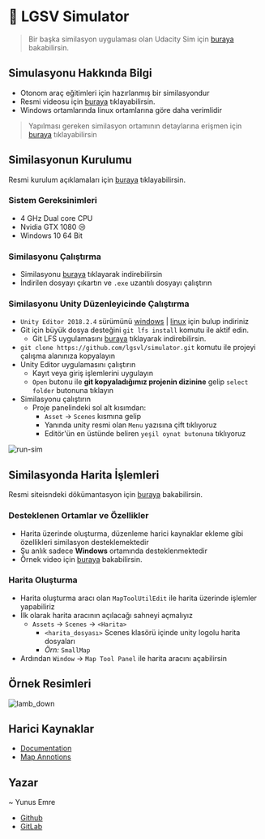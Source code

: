 # 🚗 LGSV Simulator

> Bir başka similasyon uygulaması olan Udacity Sim için [buraya](https://github.com/udacity/self-driving-car-sim) bakabilirsin.

## Simulasyonu Hakkında Bilgi

- Otonom araç eğitimleri için hazırlanmış bir similasyondur
- Resmi videosu için [buraya](https://www.youtube.com/watch?v=NgW1P75wiuA&) tıklayabilirsin.
- Windows ortamlarında linux ortamlarına göre daha verimlidir

> Yapılması gereken similasyon ortamının detaylarına erişmen için [buraya](resources/requirements.pdf) tıklayabilirsin

## Similasyonun Kurulumu

Resmi kurulum açıklamaları için [buraya](https://www.lgsvlsimulator.com/docs/getting-started/) tıklayabilirsin.

### Sistem Gereksinimleri

- 4 GHz Dual core CPU
- Nvidia GTX 1080 😢
- Windows 10 64 Bit

### Similasyonu Çalıştırma

- Similasyonu [buraya](https://github.com/lgsvl/simulator/releases/tag/2019.01) tıklayarak indirebilirsin
- İndirilen dosyayı çıkartın ve `.exe` uzantılı dosyayı çalıştırın

### Similasyonu Unity Düzenleyicinde Çalıştırma

- `Unity Editor 2018.2.4` sürümünü [windows](https://unity3d.com/get-unity/download/archive) | [linux](https://beta.unity3d.com/download/fe703c5165de/public_download.html) için bulup indiriniz
- Git için büyük dosya desteğini `git lfs install` komutu ile aktif edin.
  - Git LFS uygulamasını [buraya](https://git-lfs.github.com/) tıklayarak indirebilirsin.
- `git clone https://github.com/lgsvl/simulator.git` komutu ile projeyi çalışma alanınıza kopyalayın
- Unity Editor uygulamasını çalıştırın
  - Kayıt veya giriş işlemlerini uygulayın
  - `Open` butonu ile **git kopyaladığımız projenin dizinine** gelip `select folder` butonuna tıklayın
- Similasyonu çalıştırın
  - Proje panelindeki sol alt kısımdan:
    - `Asset` -> `Scenes` kısmına gelip
    - Yanında unity resmi olan `Menu` yazısına çift tıklıyoruz
    - Editör'ün en üstünde beliren `yeşil oynat butonuna` tıklıyoruz

![run-sim](resources/run_sim.jpg)

## Similasyonda Harita İşlemleri

Resmi siteisndeki dökümantasyon için [buraya](https://www.lgsvlsimulator.com/docs/map-annotation/) bakabilirsin.

### Desteklenen Ortamlar ve Özellikler

- Harita üzerinde oluşturma, düzenleme harici kaynaklar ekleme gibi özellikleri similasyon desteklemektedir
- Şu anlık sadece **Windows** ortamında desteklenmektedir
- Örnek video için [buraya](https://www.youtube.com/watch?v=4aBlxCoa1DM) bakabilirsin.

### Harita Oluşturma

- Harita oluşturma aracı olan `MapToolUtilEdit` ile harita üzerinde işlemler yapabiliriz
- İlk olarak harita aracının açılacağı sahneyi açmalıyız
  - `Assets` -> `Scenes` -> `<Harita>`
    - `<harita_dosyası>` Scenes klasörü içinde unity logolu harita dosyaları
    - *Örn:* `SmallMap`
- Ardından `Window` -> `Map Tool Panel` ile harita aracını açabilirsin

## Örnek Resimleri

![lamb_down](resources/lamb_down.jpg)

## Harici Kaynaklar

- [Documentation](https://www.lgsvlsimulator.com/docs/getting-started/)
- [Map Annotions](https://www.youtube.com/watch?v=4aBlxCoa1DM)

## Yazar

~ Yunus Emre

- [Github](https://github.com/yedhrab)
- [GitLab](https://gitlab.com/yedhrab)
